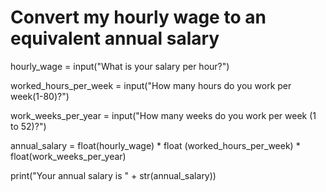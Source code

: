 # Convert my hourly wage to an equivalent annual salary

hourly_wage = input("What is your salary per hour?")

worked_hours_per_week = input("How many hours do you work per week(1-80)?")

work_weeks_per_year = input("How many weeks do you work per week (1 to 52)?")

annual_salary = float(hourly_wage) * float (worked_hours_per_week) * float(work_weeks_per_year)

print("Your annual salary is " + str(annual_salary))
